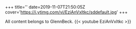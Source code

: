 +++
title=''
date=2019-11-07T21:50:05Z
cover='https://i.ytimg.com/vi/EziAnVxItkc/sddefault.jpg'
+++

All content belongs to GlennBeck.
{{< youtube EziAnVxItkc >}}

